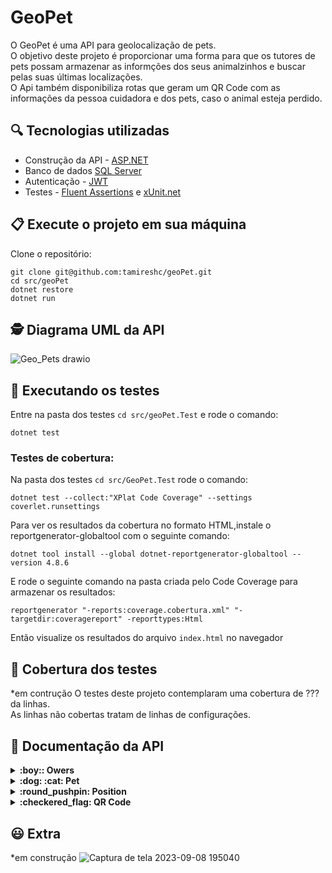 # GeoPet 

O GeoPet é uma API para geolocalização de pets.<br>
O objetivo deste projeto é proporcionar uma forma para que os tutores de pets possam armazenar as informções dos seus animalzinhos e 
buscar pelas suas últimas localizações.<br>
O Api também disponibiliza rotas que geram um QR Code com as informações da pessoa cuidadora e dos pets, caso o animal esteja perdido.<br>

## :mag: Tecnologias utilizadas
- Construção da API - [ASP.NET ](https://dotnet.microsoft.com/pt-br/apps/aspnet)<br>
- Banco de dados [SQL Server ](https://www.microsoft.com/pt-br/sql-server/sql-server-downloads) <br>
 - Autenticação - [JWT](https://jwt.io/) <br> 
 - Testes - [Fluent Assertions](https://fluentassertions.com/) e [xUnit.net](https://xunit.net/) <br> 

## 📋 Execute o projeto em sua máquina

Clone o repositório:

```
git clone git@github.com:tamireshc/geoPet.git
cd src/geoPet
dotnet restore
dotnet run
```
## 🕵 Diagrama UML da API <br>
![Geo_Pets drawio](https://github.com/tamireshc/geoPet/assets/65035109/e4ee8a88-5390-454b-a76e-5ff9899cdcd4)

## 🧪 Executando os testes

Entre na pasta dos testes ```cd src/geoPet.Test``` e rode o comando:

```
dotnet test
```

### Testes de cobertura:<br>
Na pasta dos testes ```cd src/GeoPet.Test``` rode o comando:
```
dotnet test --collect:"XPlat Code Coverage" --settings coverlet.runsettings 
```
Para ver os resultados da cobertura no formato HTML,instale o reportgenerator-globaltool com o seguinte comando:
```
dotnet tool install --global dotnet-reportgenerator-globaltool --version 4.8.6
```
E rode o seguinte comando na pasta criada pelo Code Coverage para armazenar os resultados:
```
reportgenerator "-reports:coverage.cobertura.xml" "-targetdir:coveragereport" -reporttypes:Html
```
Então visualize os resultados do arquivo ```index.html``` no navegador

## :dart: Cobertura dos testes
*em contrução
O testes deste projeto contemplaram uma cobertura de ??? da linhas.<br>
As linhas não cobertas tratam de linhas de configurações.


## 🔎 Documentação da API
<details>
<summary><strong>:boy:: Owers </strong></summary><br/>

 - Login de tutor

```
  POST /Login
```

| Parâmetro   | Tipo       | Descrição                           |
| :---------- | :--------- | :---------------------------------- |
| `name` | `string` |   nome do tutor. |
| `password` | `string` |   password de acesso. |

:white_check_mark: STATUS 200 OK<br>
:key: Retorna um TOKEN de autenticação

- Cadastro de tutor

```
  POST /Ower
```

| Parâmetro   | Tipo       | Descrição                           |
| :---------- | :--------- | :---------------------------------- |
| `name` | `string` |   nome do tutor. |
| `email` | `string` |   email do tutor. |
| `cep` | `string` |   cep do endereço do tutor do tutor. |
| `password` | `string` |   password de acesso. |

** Antes da inserção o cep é validado por meio da API [ViA CEP ](https://viacep.com.br/) <br>
** O email deve ser único.<br>
** A senha é salva em formato HASH.<br>
*Para mais detalhes ver o tópico dos casos de falha<br>

:white_check_mark: STATUS 200 OK

 - Atualizar tutor

 ```
  PUT /Ower/:id
```
| Parâmetro   | Tipo       | Descrição                           |
| :---------- | :--------- | :---------------------------------- |
| `name` | `string` |   nome do tutor. |
| `email` | `string` |   email do tutor. |
| `cep` | `string` |   cep do endereço do tutor do tutor. |
| `password` | `string` |   password de acesso. |

** Antes da inserção o cep é validado por meio da API [ViA CEP ](https://viacep.com.br/) <br>
** O email deve ser único.<br>
** A senha é salva em formato HASH.<br>
*Para mais detalhes ver o tópico dos casos de falha<br>


:white_check_mark: STATUS 200 OK

- Obter um tutor por seu id

```
  GET /Ower/:id
```
  Corpo da resposta: <br/>
  
  ```json
	{
{
	"owerId": 1,
	"name": "Yuri",
	"email": "yuri@gmail.com",
	"cep": "37356260",
	"pets": [
		{
			"petId": 5,
			"name": "JUJUBA",
			"age": 2,
			"size": 1,
			"breed": "VIRA-LATA",
			"owerId": 1,
		}
	]
}
	}
  ```

:white_check_mark: STATUS 200 OK

- Obter a listagem de todos os tutores

```
  GET /Ower
```

  Corpo da resposta: <br/>
  
  ```json
[
	{
		"owerId": 2,
		"name": "Maria",
		"email": "maria@gmail.com",
		"cep": "358376190"
	},
	{
		"owerId": 6,
		"name": "Alex Green",
		"email": "alex@gmail.com",
		"cep": "31567490"
	}
]
  ```
:white_check_mark: STATUS 200 OK

- Deletar um tutor por seu id

```
  DELETE /Ower/:id
```

  Corpo da resposta: <br/>
  
:white_check_mark: STATUS 200 OK
</details>

<details>
<summary><strong>:dog: :cat: Pet </strong></summary><br/>

- Cadastro de Pet

```
  POST /Pet
```

| Parâmetro   | Tipo       | Descrição                           |
| :---------- | :--------- | :---------------------------------- |
| `name` | `string` |   nome do Pet. |
| `age` | `integer` |   idade do tutor. |
| `size` | `Size` |   porte do pet. |
| `breed` | `string` |  raça do pet. |
| `owerId` | `int` |  id do tudor do pet. |


** Antes da inserção  é validado se o tutor do pet existe na base de dados e se o size é de um dos tipos: "SMALL", "MEDIUM" ou "LARGE".<br>
*Para mais detalhes ver o tópico dos casos de falha<br>

:white_check_mark: STATUS 200 OK

 - Atualizar Pet

 ```
  PUT /PET/:id
```
| Parâmetro   | Tipo       | Descrição                           |
| :---------- | :--------- | :---------------------------------- |
| `name` | `string` |   nome do Pet. |
| `age` | `integer` |   idade do tutor. |
| `size` | `Size` |   porte do pet. |
| `breed` | `string` |  raça do pet. |
| `owerId` | `int` |  id do tudor do pet. |


** Antes da inserção  é validado se o tutor do pet existe na base de dados e se o size é de um dos tipos: "SMALL", "MEDIUM" ou "LARGE".<br>
*Para mais detalhes ver o tópico dos casos de falha<br>


:white_check_mark: STATUS 200 OK

- Obter um Pet por seu id

```
  GET /Ower/:id
```
  Corpo da resposta: <br/>
  
  ```json
	{
  	"petId": 2,
  	"name": "Bilu",
  	"age": 2,
  	"size": 1,
  	"breed": "string",
  	"owerId": 2,
  	"positions": [
  		{
  			"positionId": 1002,
  			"latitude": "-19.9235803",
  			"longitude": "-43.9811087",
  			"dateTime": "2023-09-06T22:25:40.477",
  			"petId": 2
		}
	]
}
  ```

:white_check_mark: STATUS 200 OK

- Obter a listagem de todos os pets

```
  GET /Pet
```

  Corpo da resposta: <br/>
  
  ```json
[
 	{
 		"petId": 1,
 		"name": "Damiao",
 		"age": 2,
 		"size": 1,
 		"breed": "string",
 		"owerId": 4
 	},
 	{
 		"petId": 2,
 		"name": "Clarinho",
 		"age": 2,
 		"size": 1,
 		"breed": "string",
 		"owerId": 4
 	}
]
  ```
:white_check_mark: STATUS 200 OK

- Deletar um Pet por seu id

```
  DELETE /Pet/:id
```

 Corpo da resposta: <br/>
  
:white_check_mark: STATUS 200 OK
</details>

<details>
<summary><strong>:round_pushpin: Position </strong></summary><br/>

- Cadastro de uma posição de um Pet

```
  POST /Position
```

| Parâmetro   | Tipo       | Descrição                           |
| :---------- | :--------- | :---------------------------------- |
| `latitude` | `string` |   latitude da posição do Pet. |
| `longitude` | `string` |   latitude da posição do Pet. |
| `petId` | `int` |  id do pet. |


** Antes da inserção  é validado se o pet existe na base de dados.<br>
*Para mais detalhes ver o tópico dos casos de falha<br>

:white_check_mark: STATUS 200 OK

 - Atualizar a Posição de um Pet

 ```
  PUT /Position/:id
```
| Parâmetro   | Tipo       | Descrição                           |
| :---------- | :--------- | :---------------------------------- |
| `latitude` | `string` |   latitude da posição do Pet. |
| `longitude` | `string` |   latitude da posição do Pet. |
| `dateTime` | `string` |   data em que o pet foi visto nesta posição. |
| `petId` | `int` |  id do pet. |

** Antes da inserção  é validado se o pet existe na base de dados.<br>
*Para mais detalhes ver o tópico dos casos de falha<br>

:white_check_mark: STATUS 200 OK

- Obter a última posição de Pet por seu id

```
  GET //Position/Pet/:id
```
  Corpo da resposta: <br/>
  
  ```json
{
	"positionId": 12,
	"latitude": "15,23456",
	"longitude": "30,67890",
	"dateTime": "2023-09-08T09:09:50.5213263",
	"petId": 4
}
  ```

:white_check_mark: STATUS 200 OK

- Obter a listagem de todas as posições cadastradas

```
  GET /Position
```

  Corpo da resposta: <br/>
  
  ```json
[
	{
		"positionId": 3,
		"latitude": "15,23456",
		"longitude": "30,67890",
		"dateTime": "2023-09-06T22:25:40.477",
		"petId": 2
	},
	{
		"positionId": 4,
		"latitude": "15,23456",
		"longitude": "30,67890",
		"dateTime": "2023-09-06T22:25:40.477",
		"petId": 2
	}
]

  ```
:white_check_mark: STATUS 200 OK

- Obter uma posição por seu id

```
  GET /Position/:id
```

  Corpo da resposta: <br/>
  
  ```json
	{
		"positionId": 3,
		"latitude": "15,23456",
		"longitude": "30,67890",
		"dateTime": "2023-09-06T22:25:40.477",
		"petId": 2
	}
  ```
:white_check_mark: STATUS 200 OK

- Deletar um Position por seu id

```
  DELETE /Position/:id
```

 Corpo da resposta: <br/>
  
:white_check_mark: STATUS 200 OK
</details>

<details>
<summary><strong>:checkered_flag: QR Code </strong></summary><br/>

</details>

## :smiley: Extra 
*em construção
![Captura de tela 2023-09-08 195040](https://github.com/tamireshc/geoPet/assets/65035109/d3d82bd9-7d28-4b86-a36e-aa8cd01c1454)


